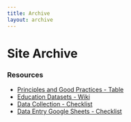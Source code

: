```yaml
---
title: Archive
layout: archive
---
```


# Site Archive

### Resources
- [Principles and Good Practices - Table](/resources/principles)
- [Education Datasets - Wiki](/resources/datasets)
- [Data Collection - Checklist](/resources/checklists/data-collection)
- [Data Entry Google Sheets - Checklist](/resources/checklists/data-entry-google-sheets)